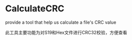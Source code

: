 # CalculateCRC
provide a tool that help us calculate a file's CRC value

此工具主要功能为对S19和Hex文件进行CRC32校验，方便查看
